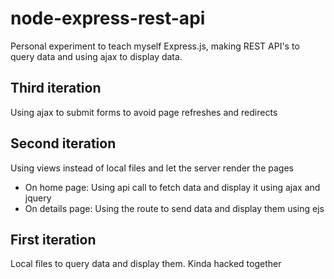 # node-express-rest-api
Personal experiment to teach myself Express.js, making REST API's to query data and using ajax to display data.

## Third iteration
Using ajax to submit forms to avoid page refreshes and redirects

## Second iteration
Using views instead of local files and let the server render the pages
- On home page: Using api call to fetch data and display it using ajax and jquery
- On details page: Using the route to send data and display them using ejs

## First iteration
Local files to query data and display them. Kinda hacked together